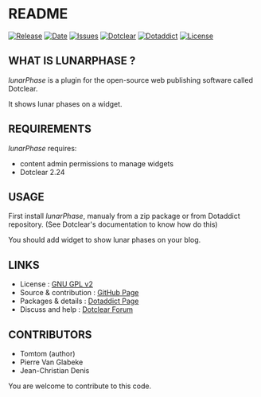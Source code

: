 # README

[![Release](https://img.shields.io/github/v/release/JcDenis/lunarPhase)](https://github.com/JcDenis/lunarPhase/releases)
[![Date](https://img.shields.io/github/release-date/JcDenis/lunarPhase)](https://github.com/JcDenis/lunarPhase/releases)
[![Issues](https://img.shields.io/github/issues/JcDenis/lunarPhase)](https://github.com/JcDenis/lunarPhase/issues)
[![Dotclear](https://img.shields.io/badge/dotclear-v2.24-blue.svg)](https://fr.dotclear.org/download)
[![Dotaddict](https://img.shields.io/badge/dotaddict-official-green.svg)](https://plugins.dotaddict.org/dc2/details/lunarPhase)
[![License](https://img.shields.io/github/license/JcDenis/lunarPhase)](https://github.com/JcDenis/lunarPhase/blob/master/LICENSE)

## WHAT IS LUNARPHASE ?

_lunarPhase_ is a plugin for the open-source 
web publishing software called Dotclear.

It shows lunar phases on a widget.

## REQUIREMENTS

 _lunarPhase_ requires: 

  * content admin permissions to manage widgets
  * Dotclear 2.24

## USAGE

First install _lunarPhase_, manualy from a zip package or from 
Dotaddict repository. (See Dotclear's documentation to know how do this)

You should add widget to show lunar phases on your blog.

## LINKS

 * License : [GNU GPL v2](https://www.gnu.org/licenses/old-licenses/lgpl-2.0.html)
 * Source & contribution : [GitHub Page](https://github.com/JcDenis/lunarPhase)
 * Packages & details : [Dotaddict Page](https://plugins.dotaddict.org/dc2/details/lunarPhase)
 * Discuss and help : [Dotclear Forum](http://forum.dotclear.org/viewtopic.php?pid=332971#p332971)

## CONTRIBUTORS

 * Tomtom (author)
 * Pierre Van Glabeke
 * Jean-Christian Denis

 You are welcome to contribute to this code.